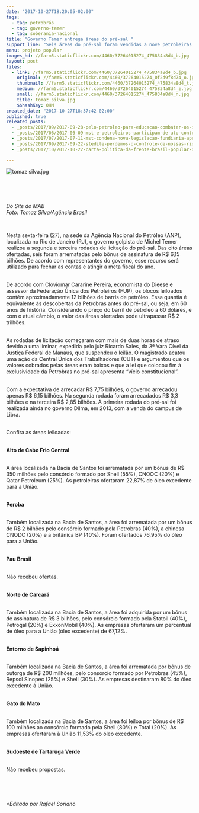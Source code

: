 ```yaml
---
date: "2017-10-27T18:20:05-02:00"
tags:
  - tag: petrobrás
  - tag: governo-temer
  - tag: soberania-nacional
title: "Governo Temer entrega áreas do pré-sal "
support_line: "Seis áreas do pré-sal foram vendidas a nove petroleiras estrangeiras pelo valor de R$ 6,15 bilhões."
menu: projeto popular
images_hd: //farm5.staticflickr.com/4460/37264015274_475834a8d4_b.jpg
layout: post
files:
  - link: //farm5.staticflickr.com/4460/37264015274_475834a8d4_b.jpg
    original: //farm5.staticflickr.com/4460/37264015274_0f2d9f8d74_o.jpg
    thumbnail: //farm5.staticflickr.com/4460/37264015274_475834a8d4_t.jpg
    medium: //farm5.staticflickr.com/4460/37264015274_475834a8d4_z.jpg
    small: //farm5.staticflickr.com/4460/37264015274_475834a8d4_n.jpg
    title: tomaz silva.jpg
    $$hashKey: 0HM
created_date: "2017-10-27T18:37:42-02:00"
published: true
releated_posts:
  - _posts/2017/09/2017-09-28-pelo-petroleo-para-educacao-combater-os-inimigos-da-patria.md
  - _posts/2017/06/2017-06-09-mst-e-petroleiros-participam-de-ato-contra-a-privatizacao-da-petrobras-no-rio-de-janeiro.md
  - _posts/2017/07/2017-07-11-mst-condena-nova-legislacao-fundiaria-aprovada-hoje-pelos-golpistas.md
  - _posts/2017/09/2017-09-22-stedile-perdemos-o-controle-de-nossas-riquezas-porque-perdemos-nossa-soberania.md
  - _posts/2017/10/2017-10-22-carta-politica-da-frente-brasil-popular-defende-soberania.md

---
```

<p><img alt="tomaz silva.jpg" src="//farm5.staticflickr.com/4460/37264015274_475834a8d4_b.jpg" /></p>

<p>&nbsp;</p>

<p>&nbsp;</p>

<p><em>Do Site do MAB<br />
Foto: Tomaz Silva/Ag&ecirc;ncia Brasil</em></p>

<p>&nbsp;</p>

<p>Nesta sexta-feira (27), na sede da Ag&ecirc;ncia Nacional do Petr&oacute;leo (ANP), localizada no Rio de Janeiro (RJ), o governo golpista de Michel Temer realizou a segunda e terceira rodadas de licita&ccedil;&atilde;o do pr&eacute;-sal. Das oito &aacute;reas ofertadas, seis foram arrematadas pelo b&ocirc;nus de assinatura de R$ 6,15 bilh&otilde;es. De acordo com representantes do governo, esse recurso ser&aacute; utilizado para fechar as contas e atingir a meta fiscal do ano.</p>

<p><br />
De acordo com Cloviomar Cararine Pereira, economista do Dieese e assessor da Federa&ccedil;&atilde;o &Uacute;nica dos Petroleiros (FUP), os blocos leiloados cont&eacute;m aproximadamente 12 bilh&otilde;es de barris de petr&oacute;leo. Essa quantia &eacute; equivalente &agrave;s descobertas da Petrobras antes do pr&eacute;-sal, ou seja, em 60 anos de hist&oacute;ria. Considerando o pre&ccedil;o do barril de petr&oacute;leo a 60 d&oacute;lares, e com o atual c&acirc;mbio, o valor das &aacute;reas ofertadas pode ultrapassar R$ 2 trilh&otilde;es.</p>

<p><br />
As rodadas de licita&ccedil;&atilde;o come&ccedil;aram com mais de duas horas de atraso devido a uma liminar, expedida pelo juiz Ricardo Sales, da 3&ordf; Vara C&iacute;vel da Justi&ccedil;a Federal de Manaus, que suspendeu o leil&atilde;o. O magistrado acatou uma a&ccedil;&atilde;o da Central &Uacute;nica dos Trabalhadores (CUT) e argumentou que os valores cobrados pelas &aacute;reas eram baixos e que a lei que colocou fim &agrave; exclusividade da Petrobras no pr&eacute;-sal apresenta &ldquo;v&iacute;cio constitucional&rdquo;.</p>

<p><br />
Com a expectativa de arrecadar R$ 7,75 bilh&otilde;es, o governo arrecadou apenas R$ 6,15 bilh&otilde;es. Na segunda rodada foram arrecadados R$ 3,3 bilh&otilde;es e na terceira R$ 2,85 bilh&otilde;es. A primeira rodada do pr&eacute;-sal foi realizada ainda no governo Dilma, em 2013, com a venda do campus de Libra.</p>

<p><br />
Confira as &aacute;reas leiloadas:</p>

<p><br />
<strong>Alto de Cabo Frio Central</strong></p>

<p><br />
A &aacute;rea localizada na Bacia de Santos foi arrematada por um b&ocirc;nus de R$ 350 milh&otilde;es pelo cons&oacute;rcio formado por Shell (55%), CNOOC (20%) e Qatar Petroleum (25%). As petroleiras ofertaram 22,87% de &oacute;leo excedente para a Uni&atilde;o.</p>

<p><br />
<strong>Peroba</strong></p>

<p><br />
Tamb&eacute;m localizada na Bacia de Santos, a &aacute;rea foi arrematada por um b&ocirc;nus de R$ 2 bilh&otilde;es pelo cons&oacute;rcio formado pela Petrobras (40%), a chinesa CNODC (20%) e a brit&acirc;nica BP (40%). Foram ofertados 76,95% do &oacute;leo para a Uni&atilde;o.</p>

<p><br />
<strong>Pau Brasil</strong></p>

<p><br />
N&atilde;o recebeu ofertas.</p>

<p><br />
<strong>Norte de Carcar&aacute;</strong></p>

<p><br />
Tamb&eacute;m localizada na Bacia de Santos, a &aacute;rea foi adquirida por um b&ocirc;nus de assinatura de R$ 3 bilh&otilde;es, pelo cons&oacute;rcio formado pela Statoil (40%), Petrogal (20%) e ExxonMobil (40%). As empresas ofertaram um percentual de &oacute;leo para a Uni&atilde;o (&oacute;leo excedente) de 67,12%.</p>

<p><br />
<strong>Entorno de Sapinho&aacute;</strong></p>

<p><br />
Tamb&eacute;m localizada na Bacia de Santos, a &aacute;rea foi arrematada por b&ocirc;nus de outorga de R$ 200 milh&otilde;es, pelo cons&oacute;rcio formado por Petrobras (45%), Repsol Sinopec (25%) e Shell (30%). As empresas destinaram 80% do &oacute;leo excedente &agrave; Uni&atilde;o.</p>

<p><br />
<strong>Gato do Mato</strong></p>

<p><br />
Tamb&eacute;m localizada na Bacia de Santos, a &aacute;rea foi leiloa por b&ocirc;nus de R$ 100 milh&otilde;es ao cons&oacute;rcio formado pela Shell (80%) e Total (20%). As empresas ofertaram &agrave; Uni&atilde;o 11,53% do &oacute;leo excedente.</p>

<p><br />
<strong>Sudoeste de Tartaruga Verde</strong></p>

<p><br />
N&atilde;o recebeu propostas.</p>

<p>&nbsp;</p>

<p>&nbsp;</p>

<p><em>*Editado por Rafael Soriano</em></p>
